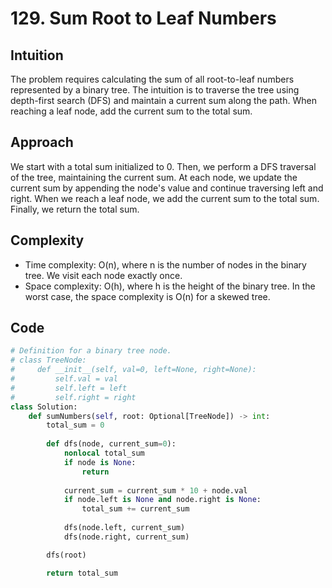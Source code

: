 # 129. Sum Root to Leaf Numbers
## Intuition
The problem requires calculating the sum of all root-to-leaf numbers represented by a binary tree. The intuition is to traverse the tree using depth-first search (DFS) and maintain a current sum along the path. When reaching a leaf node, add the current sum to the total sum.

## Approach
We start with a total sum initialized to 0. Then, we perform a DFS traversal of the tree, maintaining the current sum. At each node, we update the current sum by appending the node's value and continue traversing left and right. When we reach a leaf node, we add the current sum to the total sum. Finally, we return the total sum.

## Complexity
- Time complexity: O(n), where n is the number of nodes in the binary tree. We visit each node exactly once.
- Space complexity: O(h), where h is the height of the binary tree. In the worst case, the space complexity is O(n) for a skewed tree.

## Code
```python
# Definition for a binary tree node.
# class TreeNode:
#     def __init__(self, val=0, left=None, right=None):
#         self.val = val
#         self.left = left
#         self.right = right
class Solution:
    def sumNumbers(self, root: Optional[TreeNode]) -> int:
        total_sum = 0
        
        def dfs(node, current_sum=0):
            nonlocal total_sum
            if node is None:
                return
            
            current_sum = current_sum * 10 + node.val
            if node.left is None and node.right is None:
                total_sum += current_sum
            
            dfs(node.left, current_sum)
            dfs(node.right, current_sum)

        dfs(root)

        return total_sum
```